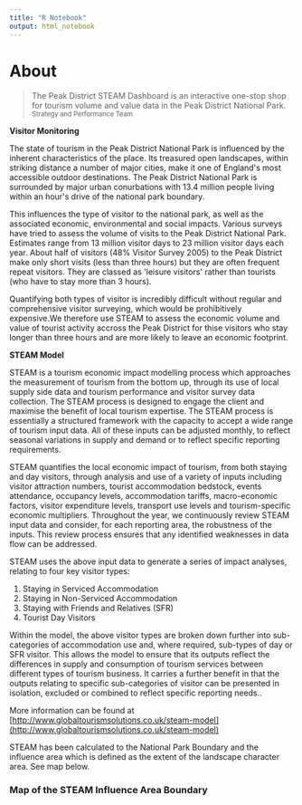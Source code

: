 ```yaml
---
title: "R Notebook"
output: html_notebook
---
```


About
=====================================  

<blockquote class="blockquote-reverse">
  The Peak District STEAM Dashboard is an interactive one-stop shop for tourism volume and value data in the Peak District National Park.
  <small>Strategy and Performance Team <cite title="Research"></cite></small>
</blockquote>


**Visitor Monitoring**

The state of tourism in the Peak District National Park is influenced by the inherent characteristics of the place. Its treasured open landscapes, within striking distance a number of major cities, make it one of England's most accessible outdoor destinations. The Peak District National Park is surrounded by major urban conurbations with 13.4 million people living within an hour's drive of the national park boundary.

This influences the type of visitor to the national park, as well as the associated economic, environmental and social impacts. Various surveys have tried to assess the volume of visits to the Peak District National Park. Estimates range from 13 million visitor days to 23 million visitor days each year. About half of visitors (48% Visitor Survey 2005) to the Peak District make only short visits (less than three hours) but they are often frequent repeat visitors. They are classed as 'leisure visitors' rather than tourists (who have to stay more than 3 hours). 

Quantifying both types of visitor is incredibly difficult without regular and comprehensive visitor surveying, which would be prohibitively expensive.We therefore use STEAM to assess the economic volume and value of tourist activity accross the Peak District for thise visitors who stay longer than three hours and are more likely to leave an economic footprint.

**STEAM Model**

STEAM is a tourism economic impact modelling process which approaches the measurement of tourism from the bottom up, through its use of local supply side data and tourism performance and visitor survey data collection.  The STEAM process is designed to engage the client and maximise the benefit of local tourism expertise. The STEAM process is essentially a structured framework with the capacity to accept a wide range of tourism input data.  All of these inputs can be adjusted monthly, to reflect seasonal variations in supply and demand or to reflect specific reporting requirements.

STEAM quantifies the local economic impact of tourism, from both staying and day visitors, through analysis and use of a variety of inputs including visitor attraction numbers, tourist accommodation bedstock,  events attendance, occupancy levels, accommodation tariffs, macro-economic factors, visitor expenditure levels, transport use levels and tourism-specific economic multipliers. Throughout the year, we continuously review STEAM input data and consider, for each reporting area, the robustness of the inputs.  This review process ensures that any identified weaknesses in data flow can be addressed.

STEAM uses the above input data to generate a series of impact analyses, relating to four key visitor types:

1. Staying in Serviced Accommodation
2. Staying in Non-Serviced Accommodation
3. Staying with Friends and Relatives (SFR)
4. Tourist Day Visitors

Within the model, the above visitor types are broken down further into sub-categories of accommodation use and, where required, sub-types of day or SFR visitor.  This allows the model to ensure that its outputs reflect the differences in supply and consumption of tourism services between different types of tourism business.  It carries a further benefit in that the outputs relating to specific sub-categories of visitor can be presented in isolation, excluded or combined to reflect specific reporting needs..

More information can be found at [http://www.globaltourismsolutions.co.uk/steam-model](http://www.globaltourismsolutions.co.uk/steam-model)

STEAM has been calculated to the National Park Boundary and the influence area which is defined as the extent of the landscape character area. See map below.


### Map of the STEAM Influence Area Boundary



